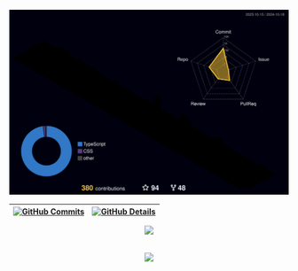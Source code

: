![Status](./profile-night-rainbow.svg)

| [![GitHub Commits](http://github-profile-summary-cards.vercel.app/api/cards/productive-time?username=rodolphoreis&theme=dracula&utcOffset=-3)](https://github.com/vn7n24fzkq/github-profile-summary-cards) | [![GitHub Details](http://github-profile-summary-cards.vercel.app/api/cards/profile-details?username=rodolphoreis&theme=dracula)](https://github.com/vn7n24fzkq/github-profile-summary-cards) |
| ---------------------------------------------------------------------------------------------------------------------------------------------------------------------------------------------------------- | --------------------------------------------------------------------------------------------------------------------------------------------------------------------------------------------- |

  <div align="center" >
<a href="https://skillicons.dev"   >
  <img src="https://skillicons.dev/icons?i=git,vscode,javascript,typescript,css,html,react,next,tailwind,nodejs,express,docker,figma,github,jest,materialui,postman,styledcomponents,vercel,vite,bootstrap,mongodb,postgres,discord,linkedin" />
</a>
  <br />

  </div>

##

   <div align="center" >
     <img src="https://github-profile-trophy.vercel.app/?username=rodolphoreis&row=1&column=6&theme=dracula&margin-w=15&margin-h=15"/>
  </div>

